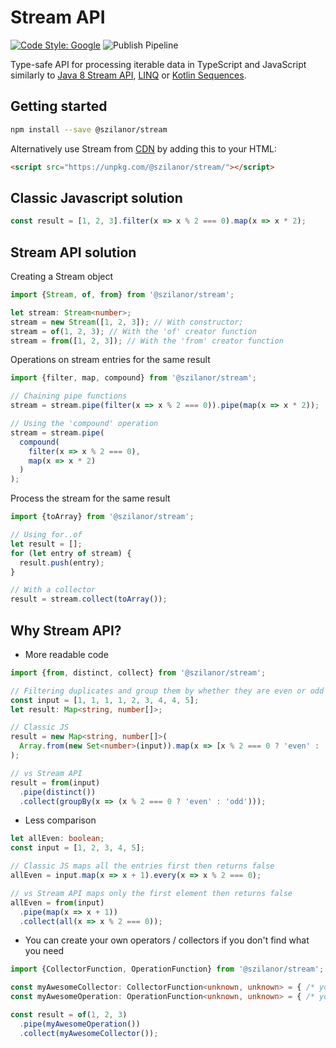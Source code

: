 # Stream API 
[![Code Style: Google](https://img.shields.io/badge/code%20style-google-blueviolet.svg)](https://github.com/google/gts)
![Publish Pipeline](https://github.com/szilanor/stream/actions/workflows/publish.yml/badge.svg)

Type-safe API for processing iterable data in TypeScript and JavaScript similarly to [Java 8 Stream API](https://docs.oracle.com/javase/8/docs/api/java/util/stream/Stream.html),
[LINQ](https://docs.microsoft.com/en-us/dotnet/csharp/programming-guide/concepts/linq/) or [Kotlin Sequences](https://kotlinlang.org/docs/sequences.html).

## Getting started
```bash
npm install --save @szilanor/stream
```

Alternatively use Stream from [CDN](https://unpkg.com/@szilanor/stream/) by adding this to your HTML:

```html
<script src="https://unpkg.com/@szilanor/stream/"></script>
```


## Classic Javascript solution

```typescript
const result = [1, 2, 3].filter(x => x % 2 === 0).map(x => x * 2);
```

## Stream API solution

Creating a Stream object

```typescript
import {Stream, of, from} from '@szilanor/stream';

let stream: Stream<number>;
stream = new Stream([1, 2, 3]); // With constructor;
stream = of(1, 2, 3); // With the 'of' creator function
stream = from([1, 2, 3]); // With the 'from' creator function
```

Operations on stream entries for the same result

```typescript
import {filter, map, compound} from '@szilanor/stream';

// Chaining pipe functions
stream = stream.pipe(filter(x => x % 2 === 0)).pipe(map(x => x * 2));

// Using the 'compound' operation
stream = stream.pipe(
  compound(
    filter(x => x % 2 === 0),
    map(x => x * 2)
  )
);
```

Process the stream for the same result

```typescript
import {toArray} from '@szilanor/stream';

// Using for..of
let result = [];
for (let entry of stream) {
  result.push(entry);
}

// With a collector
result = stream.collect(toArray());
```

## Why Stream API?

- More readable code

```typescript
import {from, distinct, collect} from '@szilanor/stream';

// Filtering duplicates and group them by whether they are even or odd
const input = [1, 1, 1, 1, 2, 3, 4, 4, 5];
let result: Map<string, number[]>;

// Classic JS
result = new Map<string, number[]>(
  Array.from(new Set<number>(input)).map(x => [x % 2 === 0 ? 'even' : 'odd', x])
);

// vs Stream API
result = from(input)
  .pipe(distinct())
  .collect(groupBy(x => (x % 2 === 0 ? 'even' : 'odd')));
```

- Less comparison

```typescript
let allEven: boolean;
const input = [1, 2, 3, 4, 5];

// Classic JS maps all the entries first then returns false
allEven = input.map(x => x + 1).every(x => x % 2 === 0);

// vs Stream API maps only the first element then returns false
allEven = from(input)
  .pipe(map(x => x + 1))
  .collect(all(x => x % 2 === 0));
```

- You can create your own operators / collectors if you don't find what you need

```typescript
import {CollectorFunction, OperationFunction} from '@szilanor/stream';

const myAwesomeCollector: CollectorFunction<unknown, unknown> = { /* your own implementation */ };
const myAwesomeOperation: OperationFunction<unknown, unknown> = { /* your own implementation */ };

const result = of(1, 2, 3)
  .pipe(myAwesomeOperation())
  .collect(myAwesomeCollector());
```
